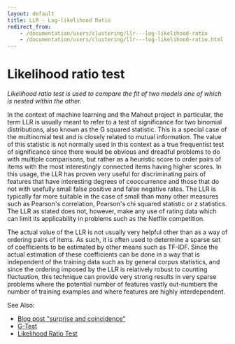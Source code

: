```yaml
---
layout: default
title: LLR - Log-likelihood Ratio
redirect_from:
    - /documentation/users/clustering/llr---log-likelihood-ratio
    - /documentation/users/clustering/llr---log-likelihood-ratio.html
---
```


# Likelihood ratio test

_Likelihood ratio test is used to compare the fit of two models one
of which is nested within the other._

In the context of machine learning and the Mahout project in particular,
the term LLR is usually meant to refer to a test of significance for two
binomial distributions, also known as the G squared statistic.	This is a
special case of the multinomial test and is closely related to mutual
information.  The value of this statistic is not normally used in this
context as a true frequentist test of significance since there would be
obvious and dreadful problems to do with multiple comparisons, but rather
as a heuristic score to order pairs of items with the most interestingly
connected items having higher scores.  In this usage, the LLR has proven
very useful for discriminating pairs of features that have interesting
degrees of cooccurrence and those that do not with usefully small false
positive and false negative rates.  The LLR is typically far more suitable
in the case of small than many other measures such as Pearson's
correlation, Pearson's chi squared statistic or z statistics.  The LLR as
stated does not, however, make any use of rating data which can limit its
applicability in problems such as the Netflix competition. 

The actual value of the LLR is not usually very helpful other than as a way
of ordering pairs of items.  As such, it is often used to determine a
sparse set of coefficients to be estimated by other means such as TF-IDF. 
Since the actual estimation of these coefficients can be done in a way that
is independent of the training data such as by general corpus statistics,
and since the ordering imposed by the LLR is relatively robust to counting
fluctuation, this technique can provide very strong results in very sparse
problems where the potential number of features vastly out-numbers the
number of training examples and where features are highly interdependent.

 See Also: 

* [Blog post "surprise and coincidence"](http://tdunning.blogspot.com/2008/03/surprise-and-coincidence.html)
* [G-Test](http://en.wikipedia.org/wiki/G-test)
* [Likelihood Ratio Test](http://en.wikipedia.org/wiki/Likelihood-ratio_test)

      
